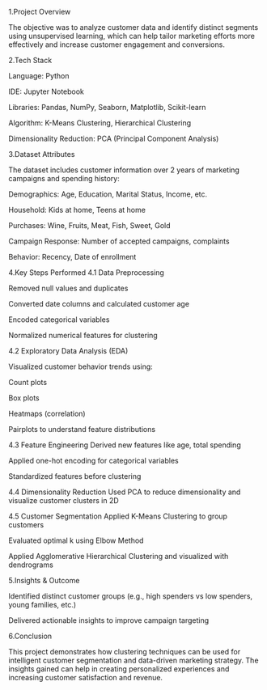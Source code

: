 1.Project Overview

The objective was to analyze customer data and identify distinct segments using unsupervised learning, which can help tailor marketing efforts more effectively and increase customer engagement and conversions.

2.Tech Stack

Language: Python

IDE: Jupyter Notebook

Libraries: Pandas, NumPy, Seaborn, Matplotlib, Scikit-learn

Algorithm: K-Means Clustering, Hierarchical Clustering

Dimensionality Reduction: PCA (Principal Component Analysis)

3.Dataset Attributes

The dataset includes customer information over 2 years of marketing campaigns and spending history:

Demographics: Age, Education, Marital Status, Income, etc.

Household: Kids at home, Teens at home

Purchases: Wine, Fruits, Meat, Fish, Sweet, Gold

Campaign Response: Number of accepted campaigns, complaints

Behavior: Recency, Date of enrollment

4.Key Steps Performed
4.1 Data Preprocessing

Removed null values and duplicates

Converted date columns and calculated customer age

Encoded categorical variables

Normalized numerical features for clustering

4.2 Exploratory Data Analysis (EDA)

Visualized customer behavior trends using:

Count plots

Box plots

Heatmaps (correlation)

Pairplots to understand feature distributions

4.3 Feature Engineering
Derived new features like age, total spending

Applied one-hot encoding for categorical variables

Standardized features before clustering

4.4 Dimensionality Reduction
Used PCA to reduce dimensionality and visualize customer clusters in 2D

4.5 Customer Segmentation
Applied K-Means Clustering to group customers

Evaluated optimal k using Elbow Method

Applied Agglomerative Hierarchical Clustering and visualized with dendrograms


5.Insights & Outcome
   
Identified distinct customer groups (e.g., high spenders vs low spenders, young families, etc.)

Delivered actionable insights to improve campaign targeting


6.Conclusion

This project demonstrates how clustering techniques can be used for intelligent customer segmentation and data-driven marketing strategy. The insights gained can help in creating personalized experiences and increasing customer satisfaction and revenue.


